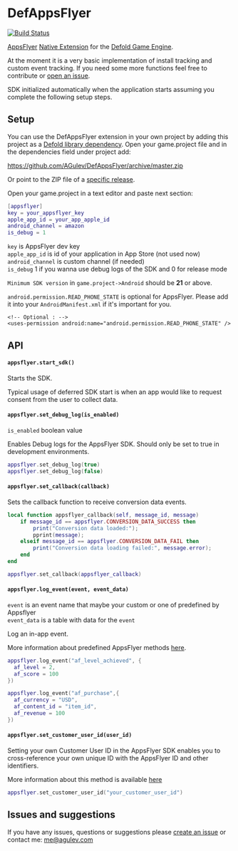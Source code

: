 # DefAppsFlyer

[![Build Status](https://github.com/AGulev/defold-extension-appsflyer/workflows/Build%20with%20bob/badge.svg)](https://github.com/AGulev/defold-extension-appsflyer/actions)

[AppsFlyer](https://appsflyer.com) [Native Extension](https://www.defold.com/manuals/extensions/) for the [Defold Game Engine](https://www.defold.com).

At the moment it is a very basic implementation of install tracking and custom event tracking. If you need some more functions feel free to contribute or [open an issue](https://github.com/AGulev/DefAppsFlyer/issues).

SDK initialized automatically when the application starts assuming you complete the following setup steps.

## Setup

You can use the DefAppsFlyer extension in your own project by adding this project as a [Defold library dependency](https://www.defold.com/manuals/libraries/). Open your game.project file and in the dependencies field under project add:

https://github.com/AGulev/DefAppsFlyer/archive/master.zip

Or point to the ZIP file of a [specific release](https://github.com/AGulev/DefAppsFlyer/releases).

Open your game.project in a text editor and paste next section:

```lua
[appsflyer]
key = your_appsflyer_key
apple_app_id = your_app_apple_id
android_channel = amazon
is_debug = 1
```

`key` is AppsFlyer dev key  
`apple_app_id` is id of your application in App Store (not used now)  
`android_channel` is custom channel (if needed)  
`is_debug` 1 if you wanna use debug logs of the SDK and 0 for release mode  

`Minimum SDK version` in `game.project->Android` should be **21** or above.

`android.permission.READ_PHONE_STATE` is optional for AppsFlyer. Please add it into your `AndroidManifest.xml` if it's important for you.
 ```
 <!-- Optional : -->
 <uses-permission android:name="android.permission.READ_PHONE_STATE" />
 ```

## API

#### `appsflyer.start_sdk()`

Starts the SDK.

Typical usage of deferred SDK start is when an app would like to request consent from the user to collect data.

#### `appsflyer.set_debug_log(is_enabled)`

`is_enabled` boolean value

Enables Debug logs for the AppsFlyer SDK. Should only be set to true in development environments.

```lua
appsflyer.set_debug_log(true)
appsflyer.set_debug_log(false)
```

#### `appsflyer.set_callback(callback)`

Sets the callback function to receive conversion data events.

```lua
local function appsflyer_callback(self, message_id, message)
    if message_id == appsflyer.CONVERSION_DATA_SUCCESS then
        print("Conversion data loaded:");
        pprint(message);
    elseif message_id == appsflyer.CONVERSION_DATA_FAIL then
        print("Conversion data loading failed:", message.error);
    end
end

appsflyer.set_callback(appsflyer_callback)
```

#### `appsflyer.log_event(event, event_data)`

`event` is an event name that maybe your custom or one of predefined by Appsflyer  
`event_data` is a table with data for the `event`  

Log an in-app event.

More information about predefined AppsFlyer methods [here](https://support.appsflyer.com/hc/en-us/articles/115005544169-Rich-In-App-Events-Android-and-iOS#Event-Types).

```lua
appsflyer.log_event("af_level_achieved", {
  af_level = 2,
  af_score = 100
})

appsflyer.log_event("af_purchase",{
  af_currency = "USD",
  af_content_id = "item_id",
  af_revenue = 100
})
```

#### `appsflyer.set_customer_user_id(user_id)`

Setting your own Customer User ID in the AppsFlyer SDK enables you to cross-reference your own unique ID with the AppsFlyer ID and other identifiers.

More information about this method is available [here](https://support.appsflyer.com/hc/en-us/articles/207032126-Android-SDK-integration-guide-for-marketers#additional-apis-set-customer-user-id)

```lua
appsflyer.set_customer_user_id("your_customer_user_id")
```

## Issues and suggestions

If you have any issues, questions or suggestions please [create an issue](https://github.com/AGulev/DefAppsFlyer/issues) or contact me: me@agulev.com
